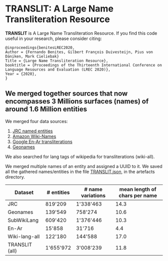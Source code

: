 # TRANSLIT: A Large Name Transliteration Resource

**TRANSLIT** is A Large Name Transliteration Resource. If you find this code useful in your research, please consider citing:


    @inproceedings{benitesLREC2020,
	Author = {Fernando Benites, Gilbert François Duivesteijn, Pius von Däniken, Mark Cieliebak}
	Title = {Large Name Transliteration Resource},
	booktitle = {Proceedings of the Thirteenth International Conference on Language Resources and Evaluation (LREC 2020)},
	Year = {2020},
    }

## We merged together sources that now encompasses 3 Millions surfaces (names) of around 1.6 Million entities

We merged four data sources:
1. [JRC named entities](https://ec.europa.eu/jrc/en/language-technologies/jrc-names)
2. [Amazon Wiki-Names](https://github.com/steveash/NETransliteration-COLING2018)
3. [Google En-Ar transliterations](https://github.com/google/transliteration)
4. [Geonames](https://download.geonames.org/export/dump/alternateNamesV2.zip)

We also searched for lang tags of wikipedia for transliterations (wiki-all).

We merged multiple names of an entity and assigned a UUID to it. We saved all the gathered names/entities in the file [TRANSLIT.json](https://github.com/fbenites/TRANSLIT/blob/master/artefacts/TRANSLIT.json), in the artefacts directory.

|Dataset       |# entities|# name variations| mean length of chars per name|
|--------------|----------|-----------------|------------------------------|   
|JRC           |819'209   |1'338'463        |14.3                          |
| Geonames       | 139'549    | 758'274           | 10.6                           |
| SubWikiLang    | 609'420    | 1'376'446         | 10.3                           |
| En-Ar          | 15'858     | 31'716            | 4.4                            |
| Wiki-lang-all  | 122'180    | 144'588           | 17.0                           |
| TRANSLIT (all) | 1'655'972  | 3'008'239         | 11.8                           |
     
     


